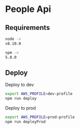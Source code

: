 # People Api

## Requirements

```bash
node -v
v8.10.0
```

```bash
npm -v
5.8.0
```

## Deploy

Deploy to dev
``` bash
export AWS_PROFILE=dev-profile
npm run deploy
```

Deploy to prod
``` bash
export AWS_PROFILE=prod-profile
npm run deployProd
```
